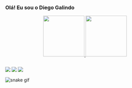 ### Olá! Eu sou o Diego Galindo 

<div align="center">
  <a href="https://github.com/galindodiego">
  <img height="130em" src="https://github-readme-stats.vercel.app/api?username=galindodiego&show_icons=true&theme=dracula&include_all_commits=true&count_private=true"/>
  <img height="130em" src="https://github-readme-stats.vercel.app/api/top-langs/?username=galindodiego&layout=compact&langs_count=7&theme=dracula"/>
</div>
  
##  
 
<div

  <a href="https://www.instagram.com/_diegogalindo_/" target="_blank"><img src="https://img.shields.io/badge/-Instagram-%23E4405F?style=for-the-badge&logo=instagram&logoColor=white" target="_blank"></a>
  <a href = "mailto:diegogalindo84@gmail.com"><img src="https://img.shields.io/badge/-Gmail-%23333?style=for-the-badge&logo=gmail&logoColor=white" target="_blank"></a>
  <a href="https://www.linkedin.com/in/diego-galindo-moura/" target="_blank"><img src="https://img.shields.io/badge/-LinkedIn-%230077B5?style=for-the-badge&logo=linkedin&logoColor=white" target="_blank"></a> 
 
</div>

![snake gif](https://github.com/galindodiego/galindodiego/blob/output/github-contribution-grid-snake.svg)


